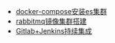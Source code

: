 * [docker-compose安装es集群](01/docker-compose安装es集群.md)
* [rabbitmq镜像集群搭建](01/rabbitmq镜像集群搭建.md)
* [Gitlab+Jenkins持续集成](01/gitlab+jenkins持续集成.md)
